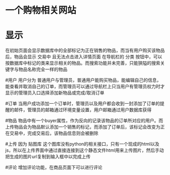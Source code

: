 # 一个购物相关网站


# 显示
在初始页面会显示数据库中的全部标记为正在销售的物品，而当有用户购买该物品后，物品会显示 交易中 且无法点击进入详情页面
在导航栏的 分类 按钮中，可以按数据库中标记的类来显示相关的物品。而搜索功能并未完善，只能狭隘的搜索关键字与物品名称完全一样的物品

#用户
用户分为 普通用户与管理员，普通用户能购买物品，能编辑自己的信息，能查看并取消自己的订单，而管理员可以通过导航栏上只当用户有管理员权力时才显示的管理员入口选择添加新物品或完成/取消订单

#订单
当用户成功添加一个订单时，管理员以及用户都会收到一封添加了订单的提醒的邮件，管理员的邮箱通过环境变量设置，用户邮箱通过用户数据库获得

#物品
物品中有一个buyer属性，作为反向的记录该物品的订单所对应的用户。而上传物品会为物品默认添加一个销售的标记，而添加了订单后，该标记会改变为正在交易中，完成交易后，该物品信息则会被删除

#上传
因为 贴图库 这个图库没有python的相关接口，只有一个现成的html以及js，所以在上传界面中通过直接连接到这个静态文件html用来上传图片，然后手动把生成的图片url复制到输入框中以完成上传

#评论
增加评论功能，在商品页面下可以进行评论
